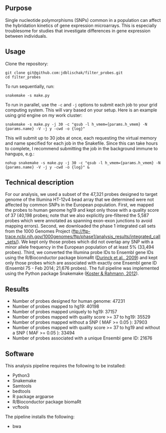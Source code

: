 ## Purpose

Single nucleotide polymorphisms (SNPs) common in a population can
affect the hybridation kinetics of gene expression microarrays. This
is especially troublesome for studies that investigate differences in
gene expression between individuals.

## Usage

Clone the repository:

```
git clone git@github.com:jdblischak/filter_probes.git
cd filter_probes
```

To run sequentially, run:

```
snakemake -s make.py
```

To run in parallel, use the `-c` and `-j` options to submit each job
to your grid computing system. This will vary based on your
setup. Here is an example using grid engine on my work cluster:

```
snakemake -s make.py -j 30 -c "qsub -l h_vmem={params.h_vmem} -N {params.name} -V -j y -cwd -o {log}"
```

This will submit up to 30 jobs at once, each requesting the virtual
memory and name specified for each job in the Snakefile. Since this
can take hours to complete, I recommend submitting the job in the
background immune to hangups, e.g.:

```
nohup snakemake -s make.py -j 30 -c "qsub -l h_vmem={params.h_vmem} -N {params.name} -V -j y -cwd -o {log}" &
```

## Technical description

For our analysis, we used a subset of the 47,321 probes designed to
target genome of the Illumina HT-12v4 bead array that we determined
were not affected by common SNPs in the European population. First,
we mapped the probes to human genome hg19 and kept only those with a
quality score of 37 (40,198 probes; note that we also explicitly
pre-filtered the 5,587 probes which were annotated as spanning
exon-exon junctions to avoid mapping errors). Second, we downloaded
the phase 1 integrated call sets from the 1000 Genomes Project
(ftp://ftp-trace.ncbi.nih.gov/1000genomes/ftp/phase1/analysis_results/integrated_call_sets/).
We kept only those probes which did not overlap any
SNP with a minor allele frequency in the European population of at least 5% (33,494
probes). Third, we converted the Illumina probe IDs to Ensembl gene
IDs using the R/Bioconductor package biomaRt ([Durinck et al.,
2009][Durinck2009]) and kept only those probes which are associated
with exactly one Ensembl gene ID (Ensembl 75 - Feb 2014; 21,676
probes). The full pipeline was implemented using the Python package
Snakemake ([Koster & Rahmann, 2012][Koster2012]).

[Durinck2009]: http://www.nature.com/nprot/journal/v4/n8/full/nprot.2009.97.html
[Koster2012]: http://bioinformatics.oxfordjournals.org/content/28/19/2520.long

## Results

* Number of probes designed for human genome: 47231
* Number of probes mapped to hg19: 40198
* Number of probes mapped uniquely to hg19: 37157
* Number of probes mapped with quality score >= 37 to hg19: 35529
* Number of probes mapped without a SNP ( MAF >= 0.05 ): 37903
* Number of probes mapped with quality score >= 37 to hg19 and without a SNP ( MAF >= 0.05 ): 33494
* Number of probes associated with a unique Ensembl gene ID: 21676

## Software

This analysis pipeline requires the following to be installed:

* Python3
* Snakemake
* Samtools
* bedtools
* R package argparse
* R/Bioconductor package biomaRt
* vcftools

The pipeline installs the following:

* bwa

